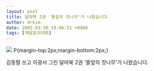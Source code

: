 ```yaml
---
layout: post
title: 달마북 2권 '뜰앞의 잣나무'가 나왔습니다.
author: drkim
date: 2005-03-30 19:06:51 +0900
tags: [깨달음의대화]
---
```

![](http://drkimz.com/technote/board/private/upimg/1112174581.jpg) P{margin-top:2px;margin-bottom:2px;} 

  

        
        
        

              



  김동렬 쓰고 이광서 그린 달마북 2권 '뜰앞의 잣나무'가 나왔습니다.
